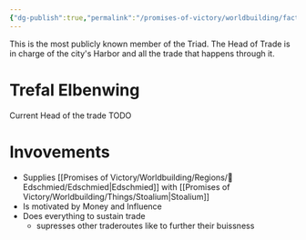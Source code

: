 ```yaml
---
{"dg-publish":true,"permalink":"/promises-of-victory/worldbuilding/factions/the-triad/head-of-trade/","title":"Head of Trade","noteIcon":"NPC","created":"2023-01-25T02:26:54.304+01:00","updated":"2023-03-29T21:32:53.006+02:00"}
---
```



This is the most publicly known member of the Triad.
The Head of Trade is in charge of the city's Harbor and all the trade that happens through it.

# Trefal Elbenwing

Current Head of the trade TODO

# Invovements
- Supplies [[Promises of Victory/Worldbuilding/Regions/🏰Edschmied/Edschmied\|Edschmied]] with [[Promises of Victory/Worldbuilding/Things/Stoalium\|Stoalium]] 
- Is motivated by Money and Influence
- Does everything to sustain trade
	- supresses other traderoutes like to further their buissness


